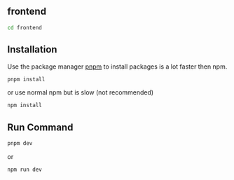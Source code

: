 ## frontend 
```bash
cd frontend
```

## Installation

Use the package manager [pnpm](https://pip.pypa.io/en/stable/](https://pnpm.io/installation)) to install packages is a lot faster then npm.

```bash
pnpm install
```

or use normal npm but is slow (not recommended)
```bash
npm install
```
## Run Command

```bash
pnpm dev
```
or
```bash 
npm run dev
```
